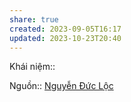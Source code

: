 ```yaml
---
share: true
created: 2023-09-05T16:17
updated: 2023-10-23T20:40
---
```

Khái niệm:: 

Nguồn:: [Nguyễn Đức Lộc](../../../%CE%9E%20Ngu%E1%BB%93n/Nguy%E1%BB%85n%20%C4%90%E1%BB%A9c%20L%E1%BB%99c.md) 